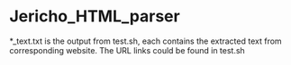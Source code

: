 Jericho_HTML_parser
===================
*_text.txt is the output from test.sh, each contains the extracted text from corresponding website. The URL links could be found in test.sh
